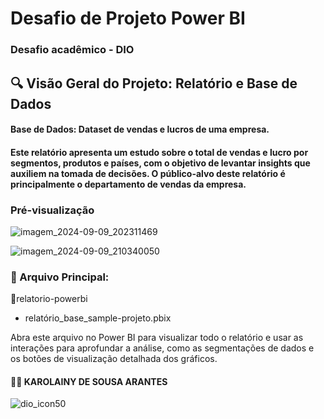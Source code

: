# **Desafio de Projeto Power BI** 

### Desafio acadêmico - DIO 


## 🔍 Visão Geral do Projeto: Relatório e Base de Dados 

#### **Base de Dados**: Dataset de vendas e lucros de uma empresa.
  #### Este relatório apresenta um estudo sobre o total de vendas e lucro por segmentos, produtos e países, com o objetivo de levantar insights que auxiliem na tomada de decisões. O público-alvo deste relatório é principalmente o departamento de vendas da empresa.


### Pré-visualização 



![imagem_2024-09-09_202311469](https://github.com/user-attachments/assets/a49fda8a-de2e-4515-b2ac-0ae0c3a19cb1)


![imagem_2024-09-09_210340050](https://github.com/user-attachments/assets/a8a24695-3b31-4000-931d-e82446c27caa)



### 📂 Arquivo Principal:



📂relatorio-powerbi

* relatório_base_sample-projeto.pbix

Abra este arquivo no Power BI para visualizar todo o relatório e usar as interações para aprofundar a análise, como as segmentações de dados e os botões de visualização detalhada dos gráficos.

#### 👩‍🎓  KAROLAINY DE SOUSA ARANTES
![dio_icon50](https://github.com/user-attachments/assets/17273169-1e44-4ee3-ab9c-940c8861dbb2)